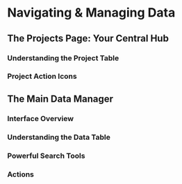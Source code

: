 # Navigating & Managing Data

## The Projects Page: Your Central Hub

### Understanding the Project Table

### Project Action Icons

## The Main Data Manager

### Interface Overview

### Understanding the Data Table

### Powerful Search Tools

### Actions